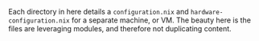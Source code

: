 Each directory in here details a `configuration.nix` and `hardware-configuration.nix` for a separate machine, or VM. The beauty here is the files are leveraging modules, and therefore not duplicating content.


